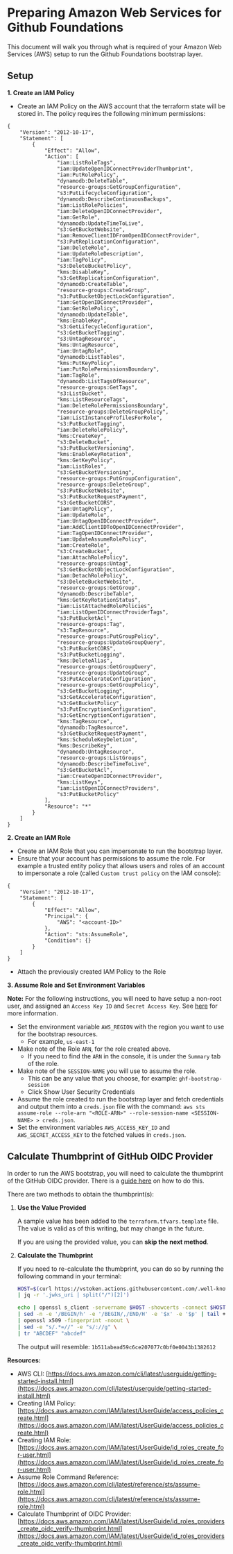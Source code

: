 # Preparing Amazon Web Services for Github Foundations

This document will walk you through what is required of your Amazon Web Services (AWS) setup to run the Github Foundations bootstrap layer.

## Setup

**1. Create an IAM Policy**
* Create an IAM Policy on the AWS account that the terraform state will be stored in. The policy requires the following minimum permissions:
```
{
    "Version": "2012-10-17",
    "Statement": [
        {
            "Effect": "Allow",
            "Action": [
                "iam:ListRoleTags",
                "iam:UpdateOpenIDConnectProviderThumbprint",
                "iam:PutRolePolicy",
                "dynamodb:DeleteTable",
                "resource-groups:GetGroupConfiguration",
                "s3:PutLifecycleConfiguration",
                "dynamodb:DescribeContinuousBackups",
                "iam:ListRolePolicies",
                "iam:DeleteOpenIDConnectProvider",
                "iam:GetRole",
                "dynamodb:UpdateTimeToLive",
                "s3:GetBucketWebsite",
                "iam:RemoveClientIDFromOpenIDConnectProvider",
                "s3:PutReplicationConfiguration",
                "iam:DeleteRole",
                "iam:UpdateRoleDescription",
                "iam:TagPolicy",
                "s3:DeleteBucketPolicy",
                "kms:DisableKey",
                "s3:GetReplicationConfiguration",
                "dynamodb:CreateTable",
                "resource-groups:CreateGroup",
                "s3:PutBucketObjectLockConfiguration",
                "iam:GetOpenIDConnectProvider",
                "iam:GetRolePolicy",
                "dynamodb:UpdateTable",
                "kms:EnableKey",
                "s3:GetLifecycleConfiguration",
                "s3:GetBucketTagging",
                "s3:UntagResource",
                "kms:UntagResource",
                "iam:UntagRole",
                "dynamodb:ListTables",
                "kms:PutKeyPolicy",
                "iam:PutRolePermissionsBoundary",
                "iam:TagRole",
                "dynamodb:ListTagsOfResource",
                "resource-groups:GetTags",
                "s3:ListBucket",
                "kms:ListResourceTags",
                "iam:DeleteRolePermissionsBoundary",
                "resource-groups:DeleteGroupPolicy",
                "iam:ListInstanceProfilesForRole",
                "s3:PutBucketTagging",
                "iam:DeleteRolePolicy",
                "kms:CreateKey",
                "s3:DeleteBucket",
                "s3:PutBucketVersioning",
                "kms:EnableKeyRotation",
                "kms:GetKeyPolicy",
                "iam:ListRoles",
                "s3:GetBucketVersioning",
                "resource-groups:PutGroupConfiguration",
                "resource-groups:DeleteGroup",
                "s3:PutBucketWebsite",
                "s3:PutBucketRequestPayment",
                "s3:GetBucketCORS",
                "iam:UntagPolicy",
                "iam:UpdateRole",
                "iam:UntagOpenIDConnectProvider",
                "iam:AddClientIDToOpenIDConnectProvider",
                "iam:TagOpenIDConnectProvider",
                "iam:UpdateAssumeRolePolicy",
                "iam:CreateRole",
                "s3:CreateBucket",
                "iam:AttachRolePolicy",
                "resource-groups:Untag",
                "s3:GetBucketObjectLockConfiguration",
                "iam:DetachRolePolicy",
                "s3:DeleteBucketWebsite",
                "resource-groups:GetGroup",
                "dynamodb:DescribeTable",
                "kms:GetKeyRotationStatus",
                "iam:ListAttachedRolePolicies",
                "iam:ListOpenIDConnectProviderTags",
                "s3:PutBucketAcl",
                "resource-groups:Tag",
                "s3:TagResource",
                "resource-groups:PutGroupPolicy",
                "resource-groups:UpdateGroupQuery",
                "s3:PutBucketCORS",
                "s3:PutBucketLogging",
                "kms:DeleteAlias",
                "resource-groups:GetGroupQuery",
                "resource-groups:UpdateGroup",
                "s3:PutAccelerateConfiguration",
                "resource-groups:GetGroupPolicy",
                "s3:GetBucketLogging",
                "s3:GetAccelerateConfiguration",
                "s3:GetBucketPolicy",
                "s3:PutEncryptionConfiguration",
                "s3:GetEncryptionConfiguration",
                "kms:TagResource",
                "dynamodb:TagResource",
                "s3:GetBucketRequestPayment",
                "kms:ScheduleKeyDeletion",
                "kms:DescribeKey",
                "dynamodb:UntagResource",
                "resource-groups:ListGroups",
                "dynamodb:DescribeTimeToLive",
                "s3:GetBucketAcl",
                "iam:CreateOpenIDConnectProvider",
                "kms:ListKeys",
                "iam:ListOpenIDConnectProviders",
                "s3:PutBucketPolicy"
            ],
            "Resource": "*"
        }
    ]
}
```

**2. Create an IAM Role**
* Create an IAM Role that you can impersonate to run the bootstrap layer.
* Ensure that your account has permissions to assume the role. For example a trusted entity policy that allows users and roles of an account to impersonate a role (called `Custom trust policy` on the IAM console):
```
{
    "Version": "2012-10-17",
    "Statement": [
        {
            "Effect": "Allow",
            "Principal": {
                "AWS": "<account-ID>"
            },
            "Action": "sts:AssumeRole",
            "Condition": {}
        }
    ]
}
```
* Attach the previously created IAM Policy to the Role

**3. Assume Role and Set Environment Variables**

**Note:** For the following instructions, you will need to have setup a non-root user, and assigned an `Access Key ID` and `Secret Access Key`.
    See [here](https://docs.aws.amazon.com/IAM/latest/UserGuide/id_credentials_access-keys.html) for more information.

* Set the environment variable `AWS_REGION` with the region you want to use for the bootstrap resources.
    * For example, `us-east-1`
* Make note of the Role `ARN`, for the role created above.
    * If you need to find the `ARN` in the console, it is under the `Summary` tab of the role.
* Make note of the `SESSION-NAME` you will use to assume the role.
    * This can be any value that you choose, for example: `ghf-bootstrap-session`
    * Click Show User Security Credentials
* Assume the role created to run the bootstrap layer and fetch credentials and output them into a `creds.json` file with the command: `aws sts assume-role --role-arn "<ROLE-ARN>" --role-session-name <SESSION-NAME> > creds.json`.
* Set the environment variables `AWS_ACCESS_KEY_ID` and `AWS_SECRET_ACCESS_KEY` to the fetched values in `creds.json`.

## Calculate Thumbprint of GitHub OIDC Provider

In order to run the AWS bootstrap, you will need to calculate the thumbprint of the GitHub OIDC provider. There is a [guide here](https://docs.aws.amazon.com/IAM/latest/UserGuide/id_roles_providers_create_oidc_verify-thumbprint.html) on how to do this.

There are two methods to obtain the thumbprint(s):

1. **Use the Value Provided**

    A sample value has been added to the `terraform.tfvars.template` file. The value is valid as of this writing, but may change in the future.

    If you are using the provided value, you can **skip the next method**.

2. **Calculate the Thumbprint**

    If you need to re-calculate the thumbprint, you can do so by running the following command in your terminal:

    ```bash
    HOST=$(curl https://vstoken.actions.githubusercontent.com/.well-known/openid-configuration \
    | jq -r '.jwks_uri | split("/")[2]')

    echo | openssl s_client -servername $HOST -showcerts -connect $HOST:443 2> /dev/null \
    | sed -n -e '/BEGIN/h' -e '/BEGIN/,/END/H' -e '$x' -e '$p' | tail +2 \
    | openssl x509 -fingerprint -noout \
    | sed -e "s/.*=//" -e "s/://g" \
    | tr "ABCDEF" "abcdef"
    ```

    The output will resemble: `1b511abead59c6ce207077c0bf0e0043b1382612`


**Resources:**

* AWS CLI: [https://docs.aws.amazon.com/cli/latest/userguide/getting-started-install.html](https://docs.aws.amazon.com/cli/latest/userguide/getting-started-install.html)
* Creating IAM Policy: [https://docs.aws.amazon.com/IAM/latest/UserGuide/access_policies_create.html](https://docs.aws.amazon.com/IAM/latest/UserGuide/access_policies_create.html)
* Creating IAM Role: [https://docs.aws.amazon.com/IAM/latest/UserGuide/id_roles_create_for-user.html](https://docs.aws.amazon.com/IAM/latest/UserGuide/id_roles_create_for-user.html)
* Assume Role Command Reference: [https://docs.aws.amazon.com/cli/latest/reference/sts/assume-role.html](https://docs.aws.amazon.com/cli/latest/reference/sts/assume-role.html)
* Calculate Thumbprint of OIDC Provider: [https://docs.aws.amazon.com/IAM/latest/UserGuide/id_roles_providers_create_oidc_verify-thumbprint.html](https://docs.aws.amazon.com/IAM/latest/UserGuide/id_roles_providers_create_oidc_verify-thumbprint.html)
